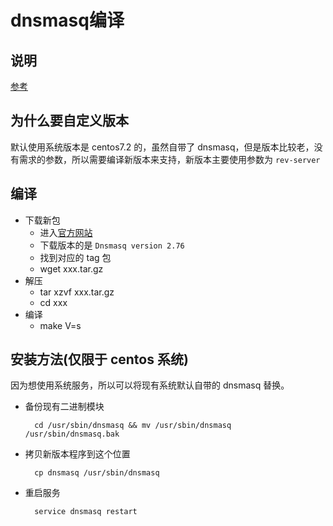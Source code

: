 # dnsmasq编译
## 说明
[参考](https://github.com/Dataman-Cloud/operation/blob/master/%E8%BF%90%E7%BB%B4%E6%96%87%E6%A1%A3/1-%E6%8A%80%E6%9C%AF%E6%96%87%E6%A1%A3/dnsmasq/dnsmasq-dns.md)
## 为什么要自定义版本
默认使用系统版本是 centos7.2 的，虽然自带了 dnsmasq，但是版本比较老，没有需求的参数，所以需要编译新版本来支持，新版本主要使用参数为 `rev-server`
## 编译
- 下载新包
	- 进入[官方网站](http://www.thekelleys.org.uk/dnsmasq/)
	- 下载版本的是 `Dnsmasq version 2.76`
	- 找到对应的 tag 包
	- wget xxx.tar.gz
- 解压
	- tar xzvf xxx.tar.gz
	- cd xxx
- 编译
	- make V=s

## 安装方法(仅限于 centos 系统)
因为想使用系统服务，所以可以将现有系统默认自带的 dnsmasq 替换。

- 备份现有二进制模块
	
		cd /usr/sbin/dnsmasq && mv /usr/sbin/dnsmasq /usr/sbin/dnsmasq.bak
- 拷贝新版本程序到这个位置

		cp dnsmasq /usr/sbin/dnsmasq
- 重启服务

		service dnsmasq restart
						  